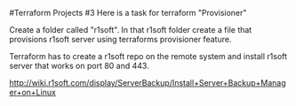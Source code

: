 #Terraform Projects #3
Here is a task for terraform "Provisioner"

Create a folder called "r1soft". In that r1soft folder create a file that provisions r1soft server using terraforms provisioner feature.

Terraform has to create a r1soft repo on the remote system and install r1soft server that works on port 80 and 443.

http://wiki.r1soft.com/display/ServerBackup/Install+Server+Backup+Manager+on+Linux